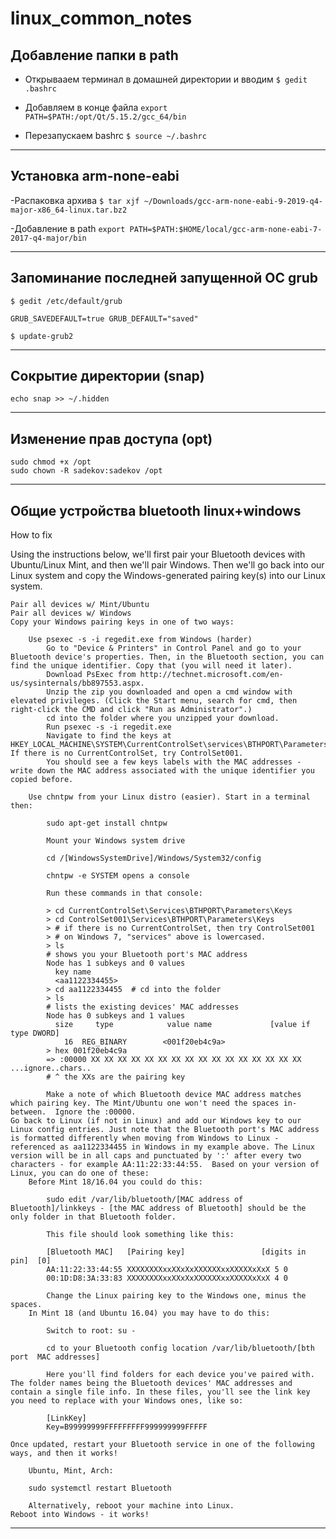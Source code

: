 # linux_common_notes
## Добавление папки в path
- Открывааем терминал в домашней директории и вводим
`$ gedit .bashrc`

- Добавляем в конце файла
`export PATH=$PATH:/opt/Qt/5.15.2/gcc_64/bin`

- Перезапускаем bashrc
`$ source ~/.bashrc`

---

## Установка arm-none-eabi
-Распаковка архива
`$ tar xjf ~/Downloads/gcc-arm-none-eabi-9-2019-q4-major-x86_64-linux.tar.bz2`

-Добавление в path
`export PATH=$PATH:$HOME/local/gcc-arm-none-eabi-7-2017-q4-major/bin`

---

## Запоминание последней запущенной ОС grub

`$ gedit /etc/default/grub`

`GRUB_SAVEDEFAULT=true
 GRUB_DEFAULT="saved"`

`$ update-grub2`

---

## Сокрытие директории (snap)

`echo snap >> ~/.hidden`

---
## Изменение прав доступа (opt)

`sudo chmod +x /opt`\
`sudo chown -R sadekov:sadekov /opt`

---
## Общие устройства bluetooth linux+windows
How to fix

Using the instructions below, we'll first pair your Bluetooth devices with Ubuntu/Linux Mint, and then we'll pair Windows. Then we'll go back into our Linux system and copy the Windows-generated pairing key(s) into our Linux system.

    Pair all devices w/ Mint/Ubuntu
    Pair all devices w/ Windows
    Copy your Windows pairing keys in one of two ways:

        Use psexec -s -i regedit.exe from Windows (harder)
            Go to "Device & Printers" in Control Panel and go to your Bluetooth device's properties. Then, in the Bluetooth section, you can find the unique identifier. Copy that (you will need it later).
            Download PsExec from http://technet.microsoft.com/en-us/sysinternals/bb897553.aspx.
            Unzip the zip you downloaded and open a cmd window with elevated privileges. (Click the Start menu, search for cmd, then right-click the CMD and click "Run as Administrator".)
            cd into the folder where you unzipped your download.
            Run psexec -s -i regedit.exe
            Navigate to find the keys at HKEY_LOCAL_MACHINE\SYSTEM\CurrentControlSet\services\BTHPORT\Parameters\Keys.  If there is no CurrentControlSet, try ControlSet001.
            You should see a few keys labels with the MAC addresses - write down the MAC address associated with the unique identifier you copied before.

        Use chntpw from your Linux distro (easier). Start in a terminal then:

            sudo apt-get install chntpw

            Mount your Windows system drive

            cd /[WindowsSystemDrive]/Windows/System32/config

            chntpw -e SYSTEM opens a console

            Run these commands in that console:

            > cd CurrentControlSet\Services\BTHPORT\Parameters\Keys
            > cd ControlSet001\Services\BTHPORT\Parameters\Keys
            > # if there is no CurrentControlSet, then try ControlSet001
            > # on Windows 7, "services" above is lowercased.
            > ls
            # shows you your Bluetooth port's MAC address
            Node has 1 subkeys and 0 values
              key name
              <aa1122334455>
            > cd aa1122334455  # cd into the folder
            > ls  
            # lists the existing devices' MAC addresses
            Node has 0 subkeys and 1 values
              size     type            value name             [value if type DWORD]
                16  REG_BINARY        <001f20eb4c9a>
            > hex 001f20eb4c9a
            => :00000 XX XX XX XX XX XX XX XX XX XX XX XX XX XX XX XX ...ignore..chars..
            # ^ the XXs are the pairing key

            Make a note of which Bluetooth device MAC address matches which pairing key. The Mint/Ubuntu one won't need the spaces in-between.  Ignore the :00000.
    Go back to Linux (if not in Linux) and add our Windows key to our Linux config entries. Just note that the Bluetooth port's MAC address is formatted differently when moving from Windows to Linux - referenced as aa1122334455 in Windows in my example above. The Linux version will be in all caps and punctuated by ':' after every two characters - for example AA:11:22:33:44:55.  Based on your version of Linux, you can do one of these:
        Before Mint 18/16.04 you could do this:

            sudo edit /var/lib/bluetooth/[MAC address of Bluetooth]/linkkeys - [the MAC address of Bluetooth] should be the only folder in that Bluetooth folder.

            This file should look something like this:

            [Bluetooth MAC]   [Pairing key]                 [digits in pin]  [0]
            AA:11:22:33:44:55 XXXXXXXXxxXXxXxXXXXXXxxXXXXXxXxX 5 0
            00:1D:D8:3A:33:83 XXXXXXXXxxXXxXxXXXXXXxxXXXXXxXxX 4 0

            Change the Linux pairing key to the Windows one, minus the spaces.
        In Mint 18 (and Ubuntu 16.04) you may have to do this:

            Switch to root: su -

            cd to your Bluetooth config location /var/lib/bluetooth/[bth port  MAC addresses]

            Here you'll find folders for each device you've paired with. The folder names being the Bluetooth devices' MAC addresses and contain a single file info. In these files, you'll see the link key you need to replace with your Windows ones, like so:

            [LinkKey]
            Key=B99999999FFFFFFFFF999999999FFFFF

    Once updated, restart your Bluetooth service in one of the following ways, and then it works!

        Ubuntu, Mint, Arch:

        sudo systemctl restart Bluetooth 

        Alternatively, reboot your machine into Linux.
    Reboot into Windows - it works!
---
